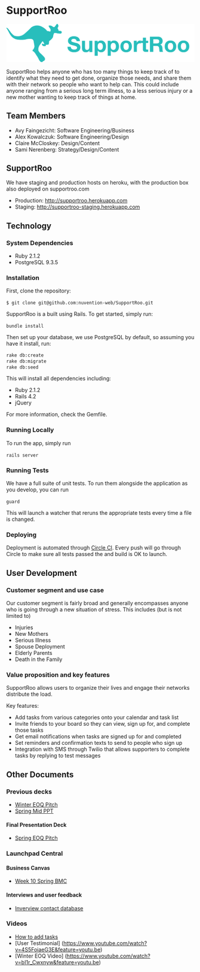# SupportRoo

![SupportRoo Logo](https://github.com/nuvention-web/SupportRoo/blob/master/app/assets/images/logo.png?raw=true)

SupportRoo helps anyone who has too many things to keep track of to identify what they need to get done, organize those needs, and share them with their network so people who want to help can.  This could include anyone ranging from a serious long term illness, to a less serious injury or a new mother wanting to keep track of things at home.

## Team Members
* Avy Faingezicht: Software Engineering/Business
* Alex Kowalczuk: Software Engineering/Design
* Claire McCloskey: Design/Content
* Sami Nerenberg: Strategy/Design/Content


## SupportRoo

We have staging and production hosts on heroku, with the production box also deployed on supportroo.com

* Production: http://supportroo.herokuapp.com
* Staging: http://supportroo-staging.herokuapp.com

## Technology

### System Dependencies
- Ruby 2.1.2
- PostgreSQL 9.3.5

### Installation

First, clone the repository:

`$ git clone git@github.com:nuvention-web/SupportRoo.git`

SupportRoo is a built using Rails.  To get started, simply run:

`bundle install`

Then set up your database, we use PostgreSQL by default, so assuming you have it install, run:

```
rake db:create
rake db:migrate
rake db:seed
```

This will install all dependencies including:
* Ruby 2.1.2
* Rails 4.2
* jQuery

For more information, check the Gemfile.

### Running Locally
To run the app, simply run

`rails server`

### Running Tests

We have a full suite of unit tests.  To run them alongside the application as you develop, you can run

`guard`

This will launch a watcher that reruns the appropriate tests every time a file is changed.

### Deploying

Deployment is automated through [Circle CI](https://circleci.com/).  Every push will go through Circle to make sure all tests passed the and build is OK to launch.


## User Development

### Customer segment and use case

Our customer segment is fairly broad and generally encompasses anyone who is going through a new situation of stress.  This includes (but is not limited to)

- Injuries
- New Mothers
- Serious Illness
- Spouse Deployment
- Elderly Parents
- Death in the Family

### Value proposition and key features

SupportRoo allows users to organize their lives and engage their networks distribute the load.

Key features:
- Add tasks from various categories onto your calendar and task list
- Invite friends to your board so they can view, sign up for, and complete those tasks
- Get email notifications when tasks are signed up for and completed
- Set reminders and confirmation texts to send to people who sign up
- Integration with SMS through Twilio that allows supporters to complete tasks by replying to test messages


## Other Documents

### Previous decks
* [Winter EOQ Pitch](https://docs.google.com/presentation/d/1rOY2qvQqqfZhx-H8c9zlTn8QVq8WFCHBik1NsJ7MHg8/ "Winter EOQ Pitch")
* [Spring Mid PPT](https://docs.google.com/presentation/d/1b6Bp0wFNnbxwCth7VPDeAap9an68MJ4WBRybRqeIJ0s/ "Spring Mid PPT")

#### Final Presentation Deck
* [Spring EOQ Pitch](https://docs.google.com/presentation/d/1nbBn0MJrdUO_ZAMVSNoDkO-em2A78Mj9eh83BnzySG0/ "Spring EOQ Pitch")

### Launchpad Central
#### Business Canvas
* [Week 10 Spring BMC](https://www.dropbox.com/s/9vww60lvcasxjbk/LaunchPad%20Central_Week23.pdf?dl=0 "Week 10 Spring BMC")

#### Interviews and user feedback
* [Inverview contact database](https://www.dropbox.com/s/hmynwyj9kn599hc/SupportRoo%20Interview%20Contacts.csv?dl=0)

### Videos
* [How to add tasks](https://www.youtube.com/watch?v=aqAREu68y0w "How to add tasks:")
* [User Testimonial] (https://www.youtube.com/watch?v=4S5FoiaeG3E&feature=youtu.be)
* [Winter EOQ Video] (https://www.youtube.com/watch?v=bI1r_Cwxnyw&feature=youtu.be) 
